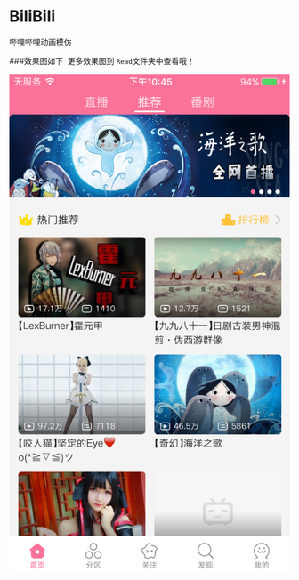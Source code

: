 # BiliBili

哔哩哔哩动画模仿

###效果图如下
  更多效果图到 `Read`文件夹中查看哦！
  
![首页](https://raw.githubusercontent.com/414149871/Bilibili/master/Read/IMG_0304.PNG)
